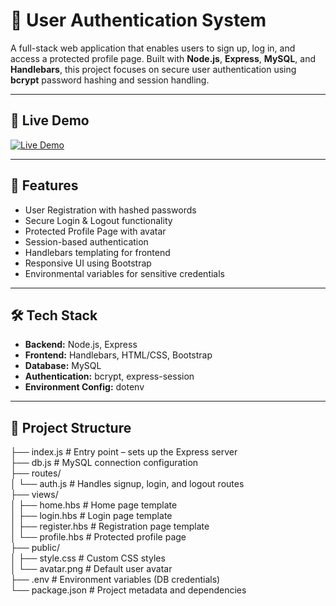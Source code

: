 # 🔐 User Authentication System

A full-stack web application that enables users to sign up, log in, and access a protected profile page. Built with **Node.js**, **Express**, **MySQL**, and **Handlebars**, this project focuses on secure user authentication using **bcrypt** password hashing and session handling.

---

## 🔗 Live Demo

[![Live Demo](https://img.shields.io/badge/Demo-Live-blue?style=for-the-badge)](https://drive.google.com/file/d/1JXVJuFttKtwgQHi4oX1V4RvBA8xwemN8/view?usp=sharing)

---

## 🚀 Features

- User Registration with hashed passwords
- Secure Login & Logout functionality
- Protected Profile Page with avatar
- Session-based authentication
- Handlebars templating for frontend
- Responsive UI using Bootstrap
- Environmental variables for sensitive credentials

---

## 🛠️ Tech Stack

- **Backend:** Node.js, Express
- **Frontend:** Handlebars, HTML/CSS, Bootstrap
- **Database:** MySQL
- **Authentication:** bcrypt, express-session
- **Environment Config:** dotenv

---

## 📁 Project Structure

├── index.js # Entry point – sets up the Express server <br>
├── db.js # MySQL connection configuration<br>
├── routes/<br>
│ └── auth.js # Handles signup, login, and logout routes<br>
├── views/<br>
│ ├── home.hbs # Home page template<br>
│ ├── login.hbs # Login page template<br>
│ ├── register.hbs # Registration page template<br>
│ └── profile.hbs # Protected profile page<br>
├── public/<br>
│ ├── style.css # Custom CSS styles<br>
│ └── avatar.png # Default user avatar<br>
├── .env # Environment variables (DB credentials)<br>
└── package.json # Project metadata and dependencies<br>
